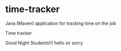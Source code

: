 # time-tracker
Java (Maven) application for tracking time on the job

Time tracker

Good Night Students!!!
hello sir
sorry
